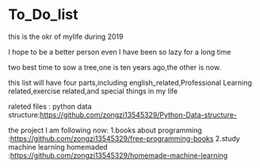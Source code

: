 # To_Do_list

this is the okr of mylife  during 2019

I hope to be a better person even I have been so lazy for a long time

two best time to sow a tree,one is ten years ago,the other is now.

this list will have four parts,including english_related,Professional Learning related,exercise related,and special things in my life

raleted files :
python data structure:https://github.com/zongzi13545329/Python-Data-structure-

the project I am following  now:
1.books about programming :https://github.com/zongzi13545329/free-programming-books
2.study machine learning homemaded :https://github.com/zongzi13545329/homemade-machine-learning



